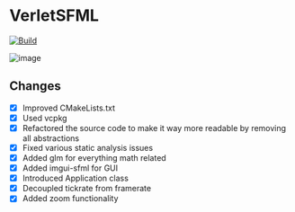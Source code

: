 # VerletSFML

[![Build](https://github.com/xorz57/VerletSFML/actions/workflows/Build.yml/badge.svg)](https://github.com/xorz57/VerletSFML/actions/workflows/Build.yml)

![image](https://github.com/xorz57/VerletSFML/assets/84932056/78b7a699-0d83-4411-a54d-53938ae0a5b8)

## Changes
- [x] Improved CMakeLists.txt
- [x] Used vcpkg
- [x] Refactored the source code to make it way more readable by removing all abstractions
- [x] Fixed various static analysis issues
- [x] Added glm for everything math related
- [x] Added imgui-sfml for GUI
- [x] Introduced Application class
- [x] Decoupled tickrate from framerate
- [x] Added zoom functionality

